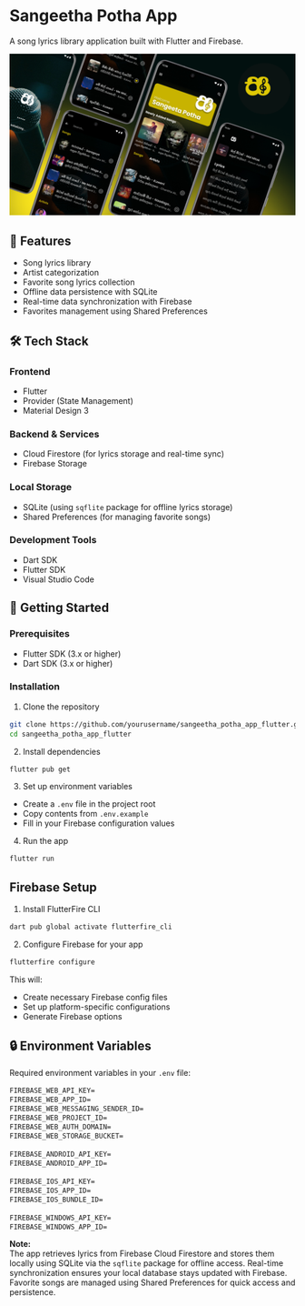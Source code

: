 # Sangeetha Potha App

A song lyrics library application built with Flutter and Firebase.

![Sangeetha Potha App Screenshot](assets/images/sangeethapotha_app_banner.png)

## 📱 Features

- Song lyrics library
- Artist categorization
- Favorite song lyrics collection
- Offline data persistence with SQLite
- Real-time data synchronization with Firebase
- Favorites management using Shared Preferences

## 🛠️ Tech Stack

### Frontend
- Flutter
- Provider (State Management)
- Material Design 3

### Backend & Services
- Cloud Firestore (for lyrics storage and real-time sync)
- Firebase Storage

### Local Storage
- SQLite (using `sqflite` package for offline lyrics storage)
- Shared Preferences (for managing favorite songs)

### Development Tools
- Dart SDK
- Flutter SDK
- Visual Studio Code

## 🚀 Getting Started

### Prerequisites
- Flutter SDK (3.x or higher)
- Dart SDK (3.x or higher)

### Installation

1. Clone the repository
```bash
git clone https://github.com/yourusername/sangeetha_potha_app_flutter.git
cd sangeetha_potha_app_flutter
```

2. Install dependencies
```bash
flutter pub get
```

3. Set up environment variables
- Create a `.env` file in the project root
- Copy contents from `.env.example`
- Fill in your Firebase configuration values

4. Run the app
```bash
flutter run
```

## Firebase Setup

1. Install FlutterFire CLI
```bash
dart pub global activate flutterfire_cli
```

2. Configure Firebase for your app
```bash
flutterfire configure
```

This will:
- Create necessary Firebase config files
- Set up platform-specific configurations
- Generate Firebase options

## 🔒 Environment Variables

Required environment variables in your `.env` file:

```plaintext
FIREBASE_WEB_API_KEY=
FIREBASE_WEB_APP_ID=
FIREBASE_WEB_MESSAGING_SENDER_ID=
FIREBASE_WEB_PROJECT_ID=
FIREBASE_WEB_AUTH_DOMAIN=
FIREBASE_WEB_STORAGE_BUCKET=

FIREBASE_ANDROID_API_KEY=
FIREBASE_ANDROID_APP_ID=

FIREBASE_IOS_API_KEY=
FIREBASE_IOS_APP_ID=
FIREBASE_IOS_BUNDLE_ID=

FIREBASE_WINDOWS_API_KEY=
FIREBASE_WINDOWS_APP_ID=
```

**Note:**  
The app retrieves lyrics from Firebase Cloud Firestore and stores them locally using SQLite via the `sqflite` package for offline access. Real-time synchronization ensures your local database stays updated with Firebase. Favorite songs are managed using Shared Preferences for quick access and persistence.
